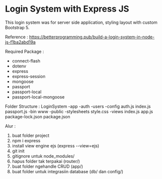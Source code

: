 # Login System with Express JS

This login system was for server side application, styling layout with custom Bootstrap 5.

Reference : https://betterprogramming.pub/build-a-login-system-in-node-js-f1ba2abd19a

Required Package :
   - connect-flash
   - dotenv
   - express
   - express-session
   - mongoose
   - passport
   - passport-local
   - passport-local-mongoose

Folder Structure : 
LoginSystem
   -app
      -auth
      -users
   -config
      auth.js
      index.js
      passport.js
   -bin
      www
   -public
      -stylesheets
         style.css
   -views
      index.js
   app.js
   package-lock.json
   package.json

Alur :
   1. buat folder project
   2. npm i express
   3. install view engine ejs (express --view=ejs)
   3. git init
   4. gitignore untuk node_modules/
   5. hapus folder tak terpakai (router/)
   6. buat folder ngehandle CRUD (app/)
   7. buat folder untuk integrasiin database (db/ dan config/)